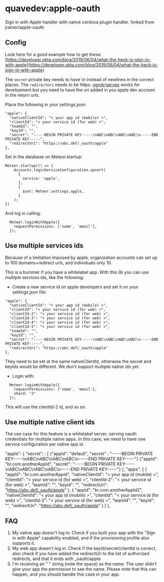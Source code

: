 # quavedev:apple-oauth

Sign in with Apple handler with native cordova plugin handler. forked from jramer/apple-oauth

## Config

Look here for a good example how to get these:
[https://developer.okta.com/blog/2019/06/04/what-the-heck-is-sign-in-with-apple](https://developer.okta.com/blog/2019/06/04/what-the-heck-is-sign-in-with-apple)

The `secret` private key needs to have \n instead of newlines in the correct places.
The `redirectUri` needs to be https. [ngrok](https://ngrok.com)/[serveo](https://serveo.net) works for development but you need to have the uri added in you apple dev account in the return urls.

Place the following in your settings.json:


```
"apple": {
  "nativeClientId": "< your app id (mobile) >",
  "clientId": "< your service id (for web) >",
  "teamId": "",
  "keyId": "",
  "secret": "-----BEGIN PRIVATE KEY-----\nABC\nABC\nABC\nABC\n-----END PRIVATE KEY-----",
  "redirectUri": "https://abc.def/_oauth/apple"
},
```

Set in the database on Meteor.startup:

```
Meteor.startup(() => {
    Accounts.loginServiceConfiguration.upsert(
      {
        service: 'apple',
      },
      {
        $set: Meteor.settings.apple,
      }
    );
})
```


And log in calling:
```
  Meteor.loginWithApple({
    requestPermissions: ['name', 'email'],
  });
```

## Use multiple services ids

Because of a limitation imposed by apple, organization accounts can set up to 100 domains+redirect urls, and individuals only 10.

This is a bummer if you have a whitelabel app. With this lib you can use multiple services ids, like the following:

- Create a new service id on apple developers and set it on your settings.json file:

```
"apple": {
  "nativeClientId": "< your app id (mobile) >",
  "clientId": "< your service id (for web) >",
  "clientId-2": "< your service id (for web) >",
  "clientId-3": "< your service id (for web) >",
  "clientId-4": "< your service id (for web) >",
  "clientId-5": "< your service id (for web) >",
  "teamId": "",
  "keyId": "",
  "secret": "-----BEGIN PRIVATE KEY-----\nABC\nABC\nABC\nABC\n-----END PRIVATE KEY-----",
  "redirectUri": "https://abc.def/_oauth/apple"
},
```
They need to be set at the same nativeClientId, otherwise the secret and keyIds would be different. We don't support multiple native ids yet.

- Login with:
```
  Meteor.loginWithApple({
    requestPermissions: ['name', 'email'],
    shard: "2"
  });
```
This will use the clientId-2 id, and so on.

## Use multiple native client ids

The use case for this feature is a whitelabel server, serving oauth credentials for multiple native apps. In this case, we need to have one service configuration per native app id.

"apple": {
    "secret": : [ 
        {"appId": "default", "secret" : "-----BEGIN PRIVATE KEY-----\nABC\nABC\nABC\nABC\n-----END PRIVATE KEY-----"}
        {"appId": "br.com.anotherAppId", "secret": "-----BEGIN PRIVATE KEY-----\nABC\nABC\nABC\nABC\n-----END PRIVATE KEY-----"}
    ],
    "apps": [
        {
            "appId": "br.com.anotherAppId",
            "nativeClientId": "< your app id (mobile) >",
            "clientId": "< your service id (for web) >",
            "clientId-2": "< your service id (for web) >",
            "teamId": "",
            "keyId": "",
            "redirectUri": "https://abc.def/_oauth/apple"
        },
        {
            "appId": "br.com.anotherAppId2",
            "nativeClientId": "< your app id (mobile) >",
            "clientId": "< your service id (for web) >",
            "clientId-2": "< your service id (for web) >",
            "teamId": "",
            "keyId": "",
            "redirectUri": "https://abc.def/_oauth/apple"
        }
    ]
},





## FAQ

1. My native app doesn't log in: Check if you built your app with the "Sign in with Apple" capability enabled, and if the provisioning profile also supports it.
2. My web app doesn't log in: Check if the keyId/secret/clientId is correct, also check if you have added the redirectUri to the list of authorized redirects, and that it ends with _oauth/apple
3. I'm receiving an " " string (note the space) as the name: The user didn't give your app the permission to see the name. Please note that this can happen, and you should handle this case in your app.
